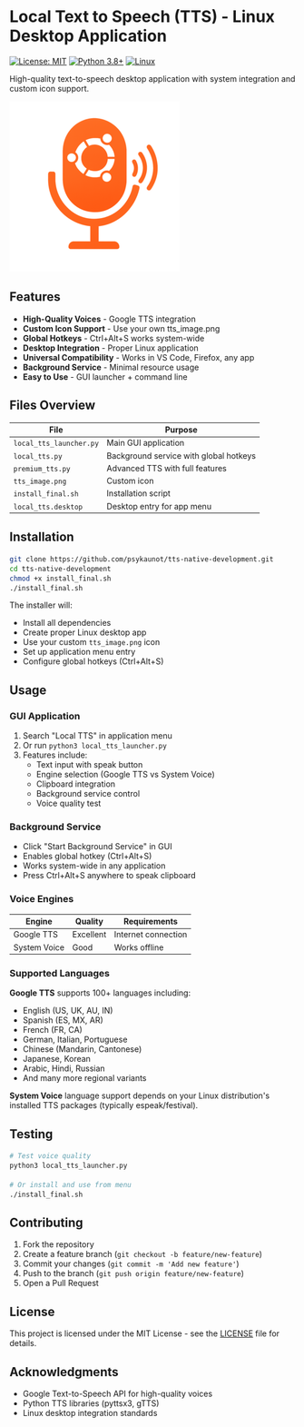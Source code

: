 # Local Text to Speech (TTS) - Linux Desktop Application

[![License: MIT](https://img.shields.io/badge/License-MIT-yellow.svg)](https://opensource.org/licenses/MIT)
[![Python 3.8+](https://img.shields.io/badge/python-3.8+-blue.svg)](https://www.python.org/downloads/)
[![Linux](https://img.shields.io/badge/platform-linux-lightgrey.svg)]()

High-quality text-to-speech desktop application with system integration and custom icon support.

![Local TTS Screenshot](tts_image.png)

## Features

- **High-Quality Voices** - Google TTS integration
- **Custom Icon Support** - Use your own tts_image.png  
- **Global Hotkeys** - Ctrl+Alt+S works system-wide
- **Desktop Integration** - Proper Linux application
- **Universal Compatibility** - Works in VS Code, Firefox, any app
- **Background Service** - Minimal resource usage
- **Easy to Use** - GUI launcher + command line

## Files Overview

| File | Purpose |
|------|---------|
| `local_tts_launcher.py` | Main GUI application |
| `local_tts.py` | Background service with global hotkeys |
| `premium_tts.py` | Advanced TTS with full features |
| `tts_image.png` | Custom icon |
| `install_final.sh` | Installation script |
| `local_tts.desktop` | Desktop entry for app menu |

## Installation

```bash
git clone https://github.com/psykaunot/tts-native-development.git
cd tts-native-development
chmod +x install_final.sh
./install_final.sh
```

The installer will:
- Install all dependencies
- Create proper Linux desktop app
- Use your custom `tts_image.png` icon
- Set up application menu entry
- Configure global hotkeys (Ctrl+Alt+S)

## Usage

### GUI Application
1. Search "Local TTS" in application menu
2. Or run `python3 local_tts_launcher.py`
3. Features include:
   - Text input with speak button
   - Engine selection (Google TTS vs System Voice)
   - Clipboard integration
   - Background service control
   - Voice quality test

### Background Service
- Click "Start Background Service" in GUI
- Enables global hotkey (Ctrl+Alt+S)
- Works system-wide in any application
- Press Ctrl+Alt+S anywhere to speak clipboard

### Voice Engines

| Engine | Quality | Requirements |
|--------|---------|-------------|
| Google TTS | Excellent | Internet connection |
| System Voice | Good | Works offline |

### Supported Languages

**Google TTS** supports 100+ languages including:
- English (US, UK, AU, IN)
- Spanish (ES, MX, AR)
- French (FR, CA)
- German, Italian, Portuguese
- Chinese (Mandarin, Cantonese)
- Japanese, Korean
- Arabic, Hindi, Russian
- And many more regional variants

**System Voice** language support depends on your Linux distribution's installed TTS packages (typically espeak/festival).

## Testing

```bash
# Test voice quality
python3 local_tts_launcher.py

# Or install and use from menu
./install_final.sh
```

## Contributing

1. Fork the repository
2. Create a feature branch (`git checkout -b feature/new-feature`)
3. Commit your changes (`git commit -m 'Add new feature'`)
4. Push to the branch (`git push origin feature/new-feature`)
5. Open a Pull Request

## License

This project is licensed under the MIT License - see the [LICENSE](LICENSE) file for details.

## Acknowledgments

- Google Text-to-Speech API for high-quality voices
- Python TTS libraries (pyttsx3, gTTS)
- Linux desktop integration standards